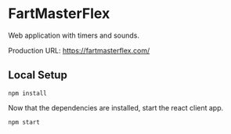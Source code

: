 # FartMasterFlex
Web application with timers and sounds.

Production URL:
https://fartmasterflex.com/

## Local Setup

```
npm install 
```
Now that the dependencies are installed, start the react client app.

```
npm start
```